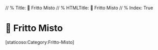 // % Title: 🦄 Fritto Misto
// % HTMLTitle: <span class="twa twa-unicorn"><span>🦄</span></span> Fritto Misto
// % Index: True

# <span class="twa twa-unicorn"><span>🦄</span></span> Fritto Misto

<div><span>[staticoso:Category:Fritto-Misto]</span></div>
